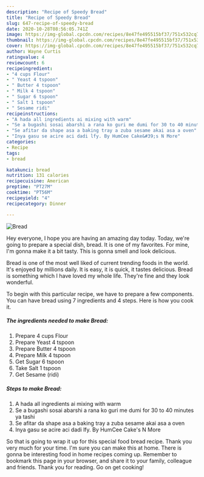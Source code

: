 ```yaml
---
description: "Recipe of Speedy Bread"
title: "Recipe of Speedy Bread"
slug: 647-recipe-of-speedy-bread
date: 2020-10-28T08:56:05.741Z
image: https://img-global.cpcdn.com/recipes/8e47fe495515bf37/751x532cq70/bread-recipe-main-photo.jpg
thumbnail: https://img-global.cpcdn.com/recipes/8e47fe495515bf37/751x532cq70/bread-recipe-main-photo.jpg
cover: https://img-global.cpcdn.com/recipes/8e47fe495515bf37/751x532cq70/bread-recipe-main-photo.jpg
author: Wayne Curtis
ratingvalue: 4
reviewcount: 6
recipeingredient:
- "4 cups Flour"
- " Yeast 4 tspoon"
- " Butter 4 tspoon"
- " Milk 4 tspoon"
- " Sugar 6 tspoon"
- " Salt 1 tspoon"
- " Sesame ridi"
recipeinstructions:
- "A hada all ingredients ai mixing with warm"
- "Se a bugashi sosai abarshi a rana ko guri me dumi for 30 to 40 minutes ya tashi"
- "Se afitar da shape asa a baking tray a zuba sesame akai asa a oven"
- "Inya gasu se acire aci dadi lfy. By HumCee Cake&#39;s N More"
categories:
- Recipe
tags:
- bread

katakunci: bread 
nutrition: 131 calories
recipecuisine: American
preptime: "PT27M"
cooktime: "PT56M"
recipeyield: "4"
recipecategory: Dinner

---
```



![Bread](https://img-global.cpcdn.com/recipes/8e47fe495515bf37/751x532cq70/bread-recipe-main-photo.jpg)

Hey everyone, I hope you are having an amazing day today. Today, we're going to prepare a special dish, bread. It is one of my favorites. For mine, I'm gonna make it a bit tasty. This is gonna smell and look delicious.



Bread is one of the most well liked of current trending foods in the world. It's enjoyed by millions daily. It is easy, it is quick, it tastes delicious. Bread is something which I have loved my whole life. They're fine and they look wonderful.


To begin with this particular recipe, we have to prepare a few components. You can have bread using 7 ingredients and 4 steps. Here is how you cook it.

<!--inarticleads1-->

##### The ingredients needed to make Bread:

1. Prepare 4 cups Flour
1. Prepare  Yeast 4 tspoon
1. Prepare  Butter 4 tspoon
1. Prepare  Milk 4 tspoon
1. Get  Sugar 6 tspoon
1. Take  Salt 1 tspoon
1. Get  Sesame (ridi)




<!--inarticleads2-->

##### Steps to make Bread:

1. A hada all ingredients ai mixing with warm
1. Se a bugashi sosai abarshi a rana ko guri me dumi for 30 to 40 minutes ya tashi
1. Se afitar da shape asa a baking tray a zuba sesame akai asa a oven
1. Inya gasu se acire aci dadi lfy. By HumCee Cake&#39;s N More




So that is going to wrap it up for this special food bread recipe. Thank you very much for your time. I'm sure you can make this at home. There is gonna be interesting food in home recipes coming up. Remember to bookmark this page in your browser, and share it to your family, colleague and friends. Thank you for reading. Go on get cooking!
